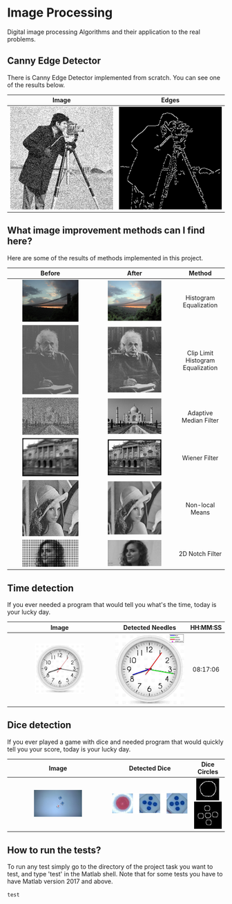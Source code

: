 # Image Processing
Digital image processing Algorithms and their application to the real problems.

## Canny Edge Detector

There is Canny Edge Detector implemented from scratch. You can see one of the results below.

| **Image** | **Edges** |
|:---:|:---:|
| <img src="images/canny/camerman.png">| <img src="images/canny/camerman_edges.png">|

## What image improvement methods can I find here?

Here are some of the results of methods implemented in this project.

| **Before** | **After** | **Method** |
|:---:|:---:|:---:|
| <img src="images/image_improvement/bristol_before.jpg" width="70%"> | <img src="images/image_improvement/bristol_after.jpg" width="70%">|Histogram Equalization|
| <img src="images/clhe/before.jpg" width="70%"> | <img src="images/clhe/clhe_w_limit.jpg" width="70%">|Clip Limit Histogram Equalization|
| <img src="images/image_improvement/enigma_before.jpg" width="70%"> | <img src="images/image_improvement/enigma_after.jpg" width="70%">|Adaptive Median Filter|
| <img src="images/wiener/before.jpg" width="70%"> | <img src="images/wiener/after.jpg" width="70%">|Wiener Filter|
| <img src="images/non_local_means/before.jpg" width="70%"> | <img src="images/non_local_means/after.jpg" width="70%">|Non-local Means|
| <img src="images/2D_filtering/before.jpg" width="70%"> | <img src="images/2D_filtering/after.jpg" width="70%">|2D Notch Filter|

## Time detection

If you ever needed a program that would tell you what's the time, today is your lucky day. 

| **Image** | **Detected Needles** | **HH:MM:SS** |
|:---:|:---:|:---:|
|<img src="images/clock/image.jpg" width="50%"> | <img src="images/clock/detected_needles.jpg">|08:17:06|

## Dice detection

If you ever played a game with dice and needed program that would quickly tell you your score, today is your lucky day. 

| **Image** | **Detected Dice** | **Dice Circles** |
|:---:|:---:|:---:|
|<img src="images/dice/original.jpg" width="50%"> | <img src="images/dice/dice.jpg">|<img src="images/dice/red_die.jpg"> <img src="images/dice/blue_die.jpg">|

## How to run the tests?

To run any test simply go to the directory of the project task you want to test, and type 'test' in the Matlab shell. Note that for some tests you have to have Matlab version 2017 and above.

  ```shell
  test
  ```
